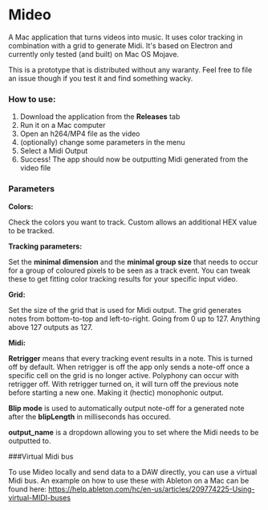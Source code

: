 # Mideo

A Mac application that turns videos into music. It uses color tracking in combination with a grid to generate Midi.
It's based on Electron and currently only tested (and built) on Mac OS Mojave.

This is a prototype that is distributed without any waranty. 
Feel free to file an issue though if you test it and find something wacky.
### How to use:
1. Download the application from the **Releases** tab
2. Run it on a Mac computer
3. Open an h264/MP4 file as the video
4. (optionally) change some parameters in the menu
5. Select a Midi Output
6. Success! The app should now be outputting Midi generated from the video file

### Parameters
**Colors:**

Check the colors you want to track. Custom allows an additional HEX value to be tracked.


**Tracking parameters:**

Set the **minimal dimension** and the **minimal group size** that needs to occur for a group of coloured pixels to be seen as a track event. You can tweak these to get fitting color tracking results for your specific input video.


**Grid:**

Set the size of the grid that is used for Midi output. The grid generates notes from bottom-to-top and left-to-right. Going from 0 up to 127.
Anything above 127 outputs as 127.

**Midi:**

**Retrigger** means that every tracking event results in a note. This is turned off by default. When retrigger is off the app only sends a note-off once a specific cell on the grid is no longer active. Polyphony can occur with retrigger off. With retrigger turned on, it will turn off the previous note before starting a new one. Making it (hectic) monophonic output.

**Blip mode** is used to automatically output note-off for a generated note after the **blipLength** in milliseconds has occured.

**output_name** is a dropdown allowing you to set where the Midi needs to be outputted to. 

###Virtual Midi bus

To use Mideo locally and send data to a DAW directly, you can use a virtual Midi bus.
An example on how to use these with Ableton on a Mac can be found here:
https://help.ableton.com/hc/en-us/articles/209774225-Using-virtual-MIDI-buses
